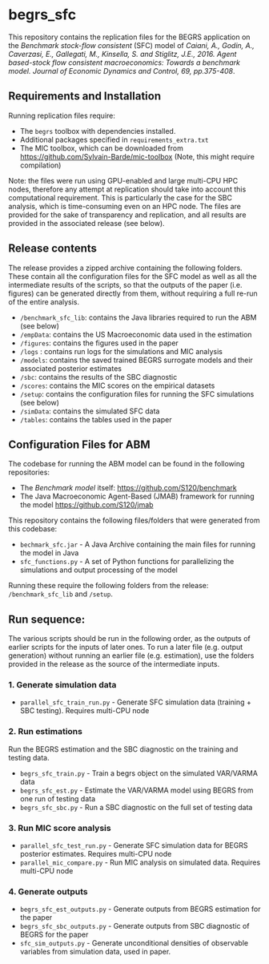 # begrs_sfc

This repository contains the replication files for the BEGRS application on the *Benchmark stock-flow consistent* (SFC) model of *Caiani, A., Godin, A., Caverzasi, E., Gallegati, M., Kinsella, S. and Stiglitz, J.E., 2016. Agent based-stock flow consistent macroeconomics: Towards a benchmark model. Journal of Economic Dynamics and Control, 69, pp.375-408*.

## Requirements and Installation

Running replication files require:
- The `begrs` toolbox with dependencies installed.
- Additional packages specified in `requirements_extra.txt`
- The MIC toolbox, which can be downloaded from https://github.com/Sylvain-Barde/mic-toolbox (Note, this might require compilation)

Note: the files were run using GPU-enabled and large multi-CPU HPC nodes, therefore any attempt at replication should take into account this computational requirement. This is particularly the case for the SBC analysis, which is time-consuming even on an HPC node. The files are provided for the sake of transparency and replication, and all results are provided in the associated release (see below).

## Release contents

The release provides a zipped archive containing the following folders. These contain all the configuration files for the SFC model as well as all the intermediate results of the scripts, so that the outputs of the paper (i.e. figures) can be generated directly from them, without requiring a full re-run of the entire analysis.

- `/benchmark_sfc_lib`: contains the Java libraries required to run the ABM (see below)
- `/empData`: contains the US Macroeconomic data used in the estimation
- `/figures`: contains the figures used in the paper
- `/logs` : contains run logs for the simulations and MIC analysis
- `/models`: contains the saved trained BEGRS surrogate models and their associated posterior estimates
- `/sbc`: contains the results of the SBC diagnostic
- `/scores`: contains the MIC scores on the empirical datasets
- `/setup`: contains the configuration files for running the SFC simulations (see below)
- `/simData`: contains the simulated SFC data
- `/tables`: contains the tables used in the paper

## Configuration Files for ABM

The codebase for running the ABM model can be found in the following repositories:
- The *Benchmark model* itself: https://github.com/S120/benchmark
- The Java Macroeconomic Agent-Based (JMAB) framework for running the model https://github.com/S120/jmab

This repository contains the following files/folders that were generated from this codebase:
- `bechmark_sfc.jar` - A Java Archive containing the main files for running the model in Java
- `sfc_functions.py` - A set of Python functions for parallelizing the simulations and output processing of the model

Running these require the following folders from the release: `/benchmark_sfc_lib` and `/setup`.

## Run sequence:

The various scripts should be run in the following order, as the outputs of earlier scripts for the inputs of later ones. To run a later file (e.g. output generation) without running an earlier file (e.g. estimation), use the folders provided in the release as the source of the intermediate inputs.

### 1. Generate simulation data

- `parallel_sfc_train_run.py` - Generate SFC simulation data (training + SBC testing). Requires multi-CPU node

### 2. Run estimations

 Run the BEGRS estimation and the SBC diagnostic on the training and testing data.

- `begrs_sfc_train.py` - Train a begrs object on the simulated VAR/VARMA data
- `begrs_sfc_est.py` - Estimate the VAR/VARMA model using BEGRS from one run of testing data
- `begrs_sfc_sbc.py` - Run a SBC diagnostic on the full set of testing data

### 3. Run MIC score analysis

- `parallel_sfc_test_run.py` - Generate SFC simulation data for BEGRS posterior estimates. Requires multi-CPU node
- `parallel_mic_compare.py` - Run MIC analysis on simulated data. Requires multi-CPU node

### 4. Generate outputs

- `begrs_sfc_est_outputs.py` - Generate outputs from BEGRS estimation for the paper
- `begrs_sfc_sbc_outputs.py` - Generate outputs from SBC diagnostic of BEGRS for the paper
- `sfc_sim_outputs.py` - Generate unconditional densities of observable variables from simulation data, used in paper.
